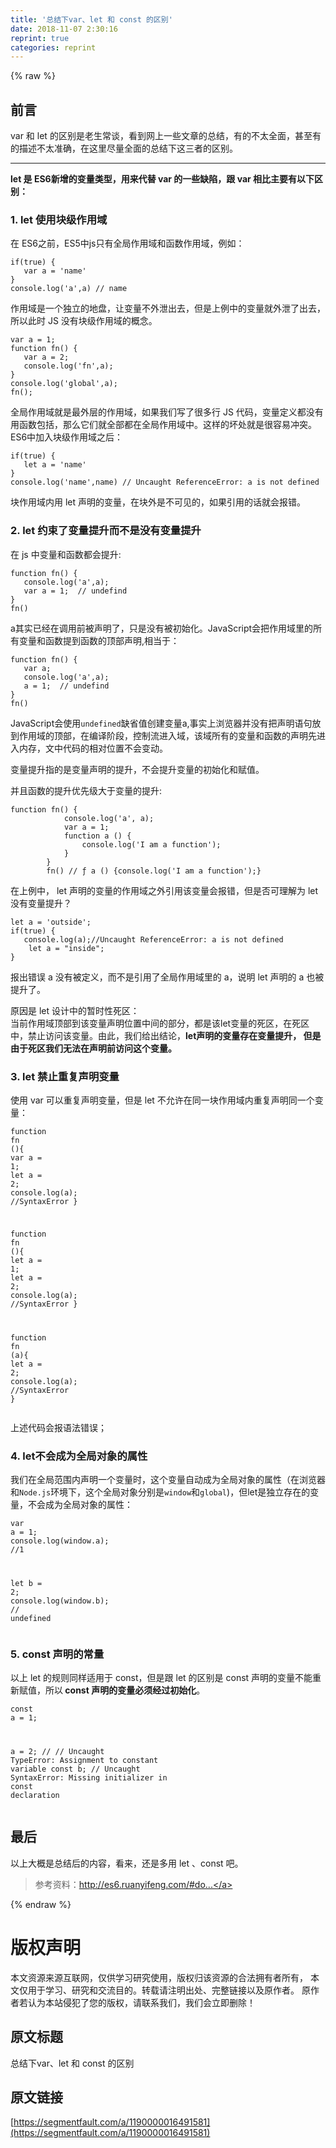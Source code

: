```yaml
---
title: '总结下var、let 和 const 的区别' 
date: 2018-11-07 2:30:16
reprint: true
categories: reprint
---
```


{% raw %}
<h2 id="articleHeader0">&#x524D;&#x8A00;</h2><p>var &#x548C; let &#x7684;&#x533A;&#x522B;&#x662F;&#x8001;&#x751F;&#x5E38;&#x8C08;&#xFF0C;&#x770B;&#x5230;&#x7F51;&#x4E0A;&#x4E00;&#x4E9B;&#x6587;&#x7AE0;&#x7684;&#x603B;&#x7ED3;&#xFF0C;&#x6709;&#x7684;&#x4E0D;&#x592A;&#x5168;&#x9762;&#xFF0C;&#x751A;&#x81F3;&#x6709;&#x7684;&#x63CF;&#x8FF0;&#x4E0D;&#x592A;&#x51C6;&#x786E;&#xFF0C;&#x5728;&#x8FD9;&#x91CC;&#x5C3D;&#x91CF;&#x5168;&#x9762;&#x7684;&#x603B;&#x7ED3;&#x4E0B;&#x8FD9;&#x4E09;&#x8005;&#x7684;&#x533A;&#x522B;&#x3002;</p><hr><p><strong>let &#x662F; ES6&#x65B0;&#x589E;&#x7684;&#x53D8;&#x91CF;&#x7C7B;&#x578B;&#xFF0C;&#x7528;&#x6765;&#x4EE3;&#x66FF; var &#x7684;&#x4E00;&#x4E9B;&#x7F3A;&#x9677;&#xFF0C;&#x8DDF; var &#x76F8;&#x6BD4;&#x4E3B;&#x8981;&#x6709;&#x4EE5;&#x4E0B;&#x533A;&#x522B;&#xFF1A;</strong></p><h3 id="articleHeader1">1. let &#x4F7F;&#x7528;&#x5757;&#x7EA7;&#x4F5C;&#x7528;&#x57DF;</h3><p>&#x5728; ES6&#x4E4B;&#x524D;&#xFF0C;ES5&#x4E2D;js&#x53EA;&#x6709;&#x5168;&#x5C40;&#x4F5C;&#x7528;&#x57DF;&#x548C;&#x51FD;&#x6570;&#x4F5C;&#x7528;&#x57DF;&#xFF0C;&#x4F8B;&#x5982;&#xFF1A;</p><div class="widget-codetool" style="display:none"><div class="widget-codetool--inner"><span class="selectCode code-tool" data-toggle="tooltip" data-placement="top" title="" data-original-title="&#x5168;&#x9009;"></span> <span type="button" class="copyCode code-tool" data-toggle="tooltip" data-placement="top" data-clipboard-text="if(true) {
   var a = &apos;name&apos;
}
console.log(&apos;a&apos;,a) // name" title="" data-original-title="&#x590D;&#x5236;"></span> <span type="button" class="saveToNote code-tool" data-toggle="tooltip" data-placement="top" title="" data-original-title="&#x653E;&#x8FDB;&#x7B14;&#x8BB0;"></span></div></div><pre class="hljs stylus"><code><span class="hljs-function"><span class="hljs-title">if</span><span class="hljs-params">(true)</span></span> {
   <span class="hljs-selector-tag">var</span> <span class="hljs-selector-tag">a</span> = <span class="hljs-string">&apos;name&apos;</span>
}
console.log(<span class="hljs-string">&apos;a&apos;</span>,a) <span class="hljs-comment">// name</span></code></pre><p>&#x4F5C;&#x7528;&#x57DF;&#x662F;&#x4E00;&#x4E2A;&#x72EC;&#x7ACB;&#x7684;&#x5730;&#x76D8;&#xFF0C;&#x8BA9;&#x53D8;&#x91CF;&#x4E0D;&#x5916;&#x6CC4;&#x51FA;&#x53BB;&#xFF0C;&#x4F46;&#x662F;&#x4E0A;&#x4F8B;&#x4E2D;&#x7684;&#x53D8;&#x91CF;&#x5C31;&#x5916;&#x6CC4;&#x4E86;&#x51FA;&#x53BB;&#xFF0C;&#x6240;&#x4EE5;&#x6B64;&#x65F6; JS &#x6CA1;&#x6709;&#x5757;&#x7EA7;&#x4F5C;&#x7528;&#x57DF;&#x7684;&#x6982;&#x5FF5;&#x3002;</p><div class="widget-codetool" style="display:none"><div class="widget-codetool--inner"><span class="selectCode code-tool" data-toggle="tooltip" data-placement="top" title="" data-original-title="&#x5168;&#x9009;"></span> <span type="button" class="copyCode code-tool" data-toggle="tooltip" data-placement="top" data-clipboard-text="var a = 1;
function fn() {
   var a = 2;
   console.log(&apos;fn&apos;,a);
}
console.log(&apos;global&apos;,a);
fn();" title="" data-original-title="&#x590D;&#x5236;"></span> <span type="button" class="saveToNote code-tool" data-toggle="tooltip" data-placement="top" title="" data-original-title="&#x653E;&#x8FDB;&#x7B14;&#x8BB0;"></span></div></div><pre class="hljs javascript"><code><span class="hljs-keyword">var</span> a = <span class="hljs-number">1</span>;
<span class="hljs-function"><span class="hljs-keyword">function</span> <span class="hljs-title">fn</span>(<span class="hljs-params"></span>) </span>{
   <span class="hljs-keyword">var</span> a = <span class="hljs-number">2</span>;
   <span class="hljs-built_in">console</span>.log(<span class="hljs-string">&apos;fn&apos;</span>,a);
}
<span class="hljs-built_in">console</span>.log(<span class="hljs-string">&apos;global&apos;</span>,a);
fn();</code></pre><p>&#x5168;&#x5C40;&#x4F5C;&#x7528;&#x57DF;&#x5C31;&#x662F;&#x6700;&#x5916;&#x5C42;&#x7684;&#x4F5C;&#x7528;&#x57DF;&#xFF0C;&#x5982;&#x679C;&#x6211;&#x4EEC;&#x5199;&#x4E86;&#x5F88;&#x591A;&#x884C; JS &#x4EE3;&#x7801;&#xFF0C;&#x53D8;&#x91CF;&#x5B9A;&#x4E49;&#x90FD;&#x6CA1;&#x6709;&#x7528;&#x51FD;&#x6570;&#x5305;&#x62EC;&#xFF0C;&#x90A3;&#x4E48;&#x5B83;&#x4EEC;&#x5C31;&#x5168;&#x90E8;&#x90FD;&#x5728;&#x5168;&#x5C40;&#x4F5C;&#x7528;&#x57DF;&#x4E2D;&#x3002;&#x8FD9;&#x6837;&#x7684;&#x574F;&#x5904;&#x5C31;&#x662F;&#x5F88;&#x5BB9;&#x6613;&#x51B2;&#x7A81;&#x3002;<br>ES6&#x4E2D;&#x52A0;&#x5165;&#x5757;&#x7EA7;&#x4F5C;&#x7528;&#x57DF;&#x4E4B;&#x540E;&#xFF1A;</p><div class="widget-codetool" style="display:none"><div class="widget-codetool--inner"><span class="selectCode code-tool" data-toggle="tooltip" data-placement="top" title="" data-original-title="&#x5168;&#x9009;"></span> <span type="button" class="copyCode code-tool" data-toggle="tooltip" data-placement="top" data-clipboard-text="if(true) {
   let a = &apos;name&apos;
}
console.log(&apos;name&apos;,name) // Uncaught ReferenceError: a is not defined" title="" data-original-title="&#x590D;&#x5236;"></span> <span type="button" class="saveToNote code-tool" data-toggle="tooltip" data-placement="top" title="" data-original-title="&#x653E;&#x8FDB;&#x7B14;&#x8BB0;"></span></div></div><pre class="hljs stylus"><code><span class="hljs-function"><span class="hljs-title">if</span><span class="hljs-params">(true)</span></span> {
   let <span class="hljs-selector-tag">a</span> = <span class="hljs-string">&apos;name&apos;</span>
}
console.log(<span class="hljs-string">&apos;name&apos;</span>,name) <span class="hljs-comment">// Uncaught ReferenceError: a is not defined</span></code></pre><p>&#x5757;&#x4F5C;&#x7528;&#x57DF;&#x5185;&#x7528; let &#x58F0;&#x660E;&#x7684;&#x53D8;&#x91CF;&#xFF0C;&#x5728;&#x5757;&#x5916;&#x662F;&#x4E0D;&#x53EF;&#x89C1;&#x7684;&#xFF0C;&#x5982;&#x679C;&#x5F15;&#x7528;&#x7684;&#x8BDD;&#x5C31;&#x4F1A;&#x62A5;&#x9519;&#x3002;</p><h3 id="articleHeader2">2. let &#x7EA6;&#x675F;&#x4E86;&#x53D8;&#x91CF;&#x63D0;&#x5347;&#x800C;&#x4E0D;&#x662F;&#x6CA1;&#x6709;&#x53D8;&#x91CF;&#x63D0;&#x5347;</h3><p>&#x5728; js &#x4E2D;&#x53D8;&#x91CF;&#x548C;&#x51FD;&#x6570;&#x90FD;&#x4F1A;&#x63D0;&#x5347;:</p><div class="widget-codetool" style="display:none"><div class="widget-codetool--inner"><span class="selectCode code-tool" data-toggle="tooltip" data-placement="top" title="" data-original-title="&#x5168;&#x9009;"></span> <span type="button" class="copyCode code-tool" data-toggle="tooltip" data-placement="top" data-clipboard-text="function fn() {
   console.log(&apos;a&apos;,a);
   var a = 1;  // undefind
}
fn()" title="" data-original-title="&#x590D;&#x5236;"></span> <span type="button" class="saveToNote code-tool" data-toggle="tooltip" data-placement="top" title="" data-original-title="&#x653E;&#x8FDB;&#x7B14;&#x8BB0;"></span></div></div><pre class="hljs javascript"><code><span class="hljs-function"><span class="hljs-keyword">function</span> <span class="hljs-title">fn</span>(<span class="hljs-params"></span>) </span>{
   <span class="hljs-built_in">console</span>.log(<span class="hljs-string">&apos;a&apos;</span>,a);
   <span class="hljs-keyword">var</span> a = <span class="hljs-number">1</span>;  <span class="hljs-comment">// undefind</span>
}
fn()</code></pre><p>a&#x5176;&#x5B9E;&#x5DF2;&#x7ECF;&#x5728;&#x8C03;&#x7528;&#x524D;&#x88AB;&#x58F0;&#x660E;&#x4E86;&#xFF0C;&#x53EA;&#x662F;&#x6CA1;&#x6709;&#x88AB;&#x521D;&#x59CB;&#x5316;&#x3002;JavaScript&#x4F1A;&#x628A;&#x4F5C;&#x7528;&#x57DF;&#x91CC;&#x7684;&#x6240;&#x6709;&#x53D8;&#x91CF;&#x548C;&#x51FD;&#x6570;&#x63D0;&#x5230;&#x51FD;&#x6570;&#x7684;&#x9876;&#x90E8;&#x58F0;&#x660E;,&#x76F8;&#x5F53;&#x4E8E;&#xFF1A;</p><div class="widget-codetool" style="display:none"><div class="widget-codetool--inner"><span class="selectCode code-tool" data-toggle="tooltip" data-placement="top" title="" data-original-title="&#x5168;&#x9009;"></span> <span type="button" class="copyCode code-tool" data-toggle="tooltip" data-placement="top" data-clipboard-text="function fn() {
   var a;
   console.log(&apos;a&apos;,a);
   a = 1;  // undefind
}
fn()" title="" data-original-title="&#x590D;&#x5236;"></span> <span type="button" class="saveToNote code-tool" data-toggle="tooltip" data-placement="top" title="" data-original-title="&#x653E;&#x8FDB;&#x7B14;&#x8BB0;"></span></div></div><pre class="hljs delphi"><code><span class="hljs-function"><span class="hljs-keyword">function</span> <span class="hljs-title">fn</span><span class="hljs-params">()</span> <span class="hljs-comment">{
   var a;
   console.log(&apos;a&apos;,a);
   a = 1;  // undefind
}</span>
<span class="hljs-title">fn</span><span class="hljs-params">()</span></span></code></pre><p>JavaScript&#x4F1A;&#x4F7F;&#x7528;<code>undefined</code>&#x7F3A;&#x7701;&#x503C;&#x521B;&#x5EFA;&#x53D8;&#x91CF;a,&#x4E8B;&#x5B9E;&#x4E0A;&#x6D4F;&#x89C8;&#x5668;&#x5E76;&#x6CA1;&#x6709;&#x628A;&#x58F0;&#x660E;&#x8BED;&#x53E5;&#x653E;&#x5230;&#x4F5C;&#x7528;&#x57DF;&#x7684;&#x9876;&#x90E8;&#xFF0C;&#x5728;&#x7F16;&#x8BD1;&#x9636;&#x6BB5;&#xFF0C;&#x63A7;&#x5236;&#x6D41;&#x8FDB;&#x5165;&#x57DF;&#xFF0C;&#x8BE5;&#x57DF;&#x6240;&#x6709;&#x7684;&#x53D8;&#x91CF;&#x548C;&#x51FD;&#x6570;&#x7684;&#x58F0;&#x660E;&#x5148;&#x8FDB;&#x5165;&#x5185;&#x5B58;&#xFF0C;&#x6587;&#x4E2D;&#x4EE3;&#x7801;&#x7684;&#x76F8;&#x5BF9;&#x4F4D;&#x7F6E;&#x4E0D;&#x4F1A;&#x53D8;&#x52A8;&#x3002;</p><p>&#x53D8;&#x91CF;&#x63D0;&#x5347;&#x6307;&#x7684;&#x662F;&#x53D8;&#x91CF;&#x58F0;&#x660E;&#x7684;&#x63D0;&#x5347;&#xFF0C;&#x4E0D;&#x4F1A;&#x63D0;&#x5347;&#x53D8;&#x91CF;&#x7684;&#x521D;&#x59CB;&#x5316;&#x548C;&#x8D4B;&#x503C;&#x3002;</p><p>&#x5E76;&#x4E14;&#x51FD;&#x6570;&#x7684;&#x63D0;&#x5347;&#x4F18;&#x5148;&#x7EA7;&#x5927;&#x4E8E;&#x53D8;&#x91CF;&#x7684;&#x63D0;&#x5347;:</p><div class="widget-codetool" style="display:none"><div class="widget-codetool--inner"><span class="selectCode code-tool" data-toggle="tooltip" data-placement="top" title="" data-original-title="&#x5168;&#x9009;"></span> <span type="button" class="copyCode code-tool" data-toggle="tooltip" data-placement="top" data-clipboard-text="function fn() {
            console.log(&apos;a&apos;, a);
            var a = 1;
            function a () {
                console.log(&apos;I am a function&apos;);
            }
        }
        fn() // &#x192; a () {console.log(&apos;I am a function&apos;);}" title="" data-original-title="&#x590D;&#x5236;"></span> <span type="button" class="saveToNote code-tool" data-toggle="tooltip" data-placement="top" title="" data-original-title="&#x653E;&#x8FDB;&#x7B14;&#x8BB0;"></span></div></div><pre class="hljs javascript"><code><span class="hljs-function"><span class="hljs-keyword">function</span> <span class="hljs-title">fn</span>(<span class="hljs-params"></span>) </span>{
            <span class="hljs-built_in">console</span>.log(<span class="hljs-string">&apos;a&apos;</span>, a);
            <span class="hljs-keyword">var</span> a = <span class="hljs-number">1</span>;
            <span class="hljs-function"><span class="hljs-keyword">function</span> <span class="hljs-title">a</span> (<span class="hljs-params"></span>) </span>{
                <span class="hljs-built_in">console</span>.log(<span class="hljs-string">&apos;I am a function&apos;</span>);
            }
        }
        fn() <span class="hljs-comment">// &#x192; a () {console.log(&apos;I am a function&apos;);}</span></code></pre><p>&#x5728;&#x4E0A;&#x4F8B;&#x4E2D;&#xFF0C; let &#x58F0;&#x660E;&#x7684;&#x53D8;&#x91CF;&#x7684;&#x4F5C;&#x7528;&#x57DF;&#x4E4B;&#x5916;&#x5F15;&#x7528;&#x8BE5;&#x53D8;&#x91CF;&#x4F1A;&#x62A5;&#x9519;&#xFF0C;&#x4F46;&#x662F;&#x5426;&#x53EF;&#x7406;&#x89E3;&#x4E3A; let &#x6CA1;&#x6709;&#x53D8;&#x91CF;&#x63D0;&#x5347;&#xFF1F;</p><div class="widget-codetool" style="display:none"><div class="widget-codetool--inner"><span class="selectCode code-tool" data-toggle="tooltip" data-placement="top" title="" data-original-title="&#x5168;&#x9009;"></span> <span type="button" class="copyCode code-tool" data-toggle="tooltip" data-placement="top" data-clipboard-text="let a = &apos;outside&apos;;
if(true) {
   console.log(a);//Uncaught ReferenceError: a is not defined
    let a = &quot;inside&quot;;
}" title="" data-original-title="&#x590D;&#x5236;"></span> <span type="button" class="saveToNote code-tool" data-toggle="tooltip" data-placement="top" title="" data-original-title="&#x653E;&#x8FDB;&#x7B14;&#x8BB0;"></span></div></div><pre class="hljs javascript"><code><span class="hljs-keyword">let</span> a = <span class="hljs-string">&apos;outside&apos;</span>;
<span class="hljs-keyword">if</span>(<span class="hljs-literal">true</span>) {
   <span class="hljs-built_in">console</span>.log(a);<span class="hljs-comment">//Uncaught ReferenceError: a is not defined</span>
    <span class="hljs-keyword">let</span> a = <span class="hljs-string">&quot;inside&quot;</span>;
}</code></pre><p>&#x62A5;&#x51FA;&#x9519;&#x8BEF; a &#x6CA1;&#x6709;&#x88AB;&#x5B9A;&#x4E49;&#xFF0C;&#x800C;&#x4E0D;&#x662F;&#x5F15;&#x7528;&#x4E86;&#x5168;&#x5C40;&#x4F5C;&#x7528;&#x57DF;&#x91CC;&#x7684; a&#xFF0C;&#x8BF4;&#x660E; let &#x58F0;&#x660E;&#x7684; a &#x4E5F;&#x88AB;&#x63D0;&#x5347;&#x4E86;&#x3002;</p><p>&#x539F;&#x56E0;&#x662F; let &#x8BBE;&#x8BA1;&#x4E2D;&#x7684;&#x6682;&#x65F6;&#x6027;&#x6B7B;&#x533A;&#xFF1A;<br>&#x5F53;&#x524D;&#x4F5C;&#x7528;&#x57DF;&#x9876;&#x90E8;&#x5230;&#x8BE5;&#x53D8;&#x91CF;&#x58F0;&#x660E;&#x4F4D;&#x7F6E;&#x4E2D;&#x95F4;&#x7684;&#x90E8;&#x5206;&#xFF0C;&#x90FD;&#x662F;&#x8BE5;let&#x53D8;&#x91CF;&#x7684;&#x6B7B;&#x533A;&#xFF0C;&#x5728;&#x6B7B;&#x533A;&#x4E2D;&#xFF0C;&#x7981;&#x6B62;&#x8BBF;&#x95EE;&#x8BE5;&#x53D8;&#x91CF;&#x3002;&#x7531;&#x6B64;&#xFF0C;&#x6211;&#x4EEC;&#x7ED9;&#x51FA;&#x7ED3;&#x8BBA;&#xFF0C;<strong>let&#x58F0;&#x660E;&#x7684;&#x53D8;&#x91CF;&#x5B58;&#x5728;&#x53D8;&#x91CF;&#x63D0;&#x5347;&#xFF0C; &#x4F46;&#x662F;&#x7531;&#x4E8E;&#x6B7B;&#x533A;&#x6211;&#x4EEC;&#x65E0;&#x6CD5;&#x5728;&#x58F0;&#x660E;&#x524D;&#x8BBF;&#x95EE;&#x8FD9;&#x4E2A;&#x53D8;&#x91CF;&#x3002;</strong></p><h3 id="articleHeader3">3. let &#x7981;&#x6B62;&#x91CD;&#x590D;&#x58F0;&#x660E;&#x53D8;&#x91CF;</h3><p>&#x4F7F;&#x7528; var &#x53EF;&#x4EE5;&#x91CD;&#x590D;&#x58F0;&#x660E;&#x53D8;&#x91CF;&#xFF0C;&#x4F46;&#x662F; let &#x4E0D;&#x5141;&#x8BB8;&#x5728;&#x540C;&#x4E00;&#x5757;&#x4F5C;&#x7528;&#x57DF;&#x5185;&#x91CD;&#x590D;&#x58F0;&#x660E;&#x540C;&#x4E00;&#x4E2A;&#x53D8;&#x91CF;&#xFF1A;</p><div class="widget-codetool" style="display:none"><div class="widget-codetool--inner"><span class="selectCode code-tool" data-toggle="tooltip" data-placement="top" title="" data-original-title="&#x5168;&#x9009;"></span> <span type="button" class="copyCode code-tool" data-toggle="tooltip" data-placement="top" data-clipboard-text="function fn (){
   var a = 1;
   let a = 2;
   console.log(a); //SyntaxError
}

function fn (){
   let a = 1;
   let a = 2;
   console.log(a); //SyntaxError
}

function fn (a){
   let a = 2;
   console.log(a); //SyntaxError
}" title="" data-original-title="&#x590D;&#x5236;"></span> <span type="button" class="saveToNote code-tool" data-toggle="tooltip" data-placement="top" title="" data-original-title="&#x653E;&#x8FDB;&#x7B14;&#x8BB0;"></span></div></div><pre class="hljs javascript"><code><span class="hljs-function"><span class="hljs-keyword">function</span> <span class="hljs-title">fn</span> (<span class="hljs-params"></span>)</span>{
   <span class="hljs-keyword">var</span> a = <span class="hljs-number">1</span>;
   <span class="hljs-keyword">let</span> a = <span class="hljs-number">2</span>;
   <span class="hljs-built_in">console</span>.log(a); <span class="hljs-comment">//SyntaxError</span>
}

<span class="hljs-function"><span class="hljs-keyword">function</span> <span class="hljs-title">fn</span> (<span class="hljs-params"></span>)</span>{
   <span class="hljs-keyword">let</span> a = <span class="hljs-number">1</span>;
   <span class="hljs-keyword">let</span> a = <span class="hljs-number">2</span>;
   <span class="hljs-built_in">console</span>.log(a); <span class="hljs-comment">//SyntaxError</span>
}

<span class="hljs-function"><span class="hljs-keyword">function</span> <span class="hljs-title">fn</span> (<span class="hljs-params">a</span>)</span>{
   <span class="hljs-keyword">let</span> a = <span class="hljs-number">2</span>;
   <span class="hljs-built_in">console</span>.log(a); <span class="hljs-comment">//SyntaxError</span>
}</code></pre><p>&#x4E0A;&#x8FF0;&#x4EE3;&#x7801;&#x4F1A;&#x62A5;&#x8BED;&#x6CD5;&#x9519;&#x8BEF;&#xFF1B;</p><h3 id="articleHeader4">4. let&#x4E0D;&#x4F1A;&#x6210;&#x4E3A;&#x5168;&#x5C40;&#x5BF9;&#x8C61;&#x7684;&#x5C5E;&#x6027;</h3><p>&#x6211;&#x4EEC;&#x5728;&#x5168;&#x5C40;&#x8303;&#x56F4;&#x5185;&#x58F0;&#x660E;&#x4E00;&#x4E2A;&#x53D8;&#x91CF;&#x65F6;&#xFF0C;&#x8FD9;&#x4E2A;&#x53D8;&#x91CF;&#x81EA;&#x52A8;&#x6210;&#x4E3A;&#x5168;&#x5C40;&#x5BF9;&#x8C61;&#x7684;&#x5C5E;&#x6027;&#xFF08;&#x5728;&#x6D4F;&#x89C8;&#x5668;&#x548C;<code>Node.js</code>&#x73AF;&#x5883;&#x4E0B;&#xFF0C;&#x8FD9;&#x4E2A;&#x5168;&#x5C40;&#x5BF9;&#x8C61;&#x5206;&#x522B;&#x662F;<code>window</code>&#x548C;<code>global</code>)&#xFF0C;&#x4F46;let&#x662F;&#x72EC;&#x7ACB;&#x5B58;&#x5728;&#x7684;&#x53D8;&#x91CF;&#xFF0C;&#x4E0D;&#x4F1A;&#x6210;&#x4E3A;&#x5168;&#x5C40;&#x5BF9;&#x8C61;&#x7684;&#x5C5E;&#x6027;&#xFF1A;</p><div class="widget-codetool" style="display:none"><div class="widget-codetool--inner"><span class="selectCode code-tool" data-toggle="tooltip" data-placement="top" title="" data-original-title="&#x5168;&#x9009;"></span> <span type="button" class="copyCode code-tool" data-toggle="tooltip" data-placement="top" data-clipboard-text="var a = 1;
console.log(window.a); //1

let b = 2;
console.log(window.b); // undefined" title="" data-original-title="&#x590D;&#x5236;"></span> <span type="button" class="saveToNote code-tool" data-toggle="tooltip" data-placement="top" title="" data-original-title="&#x653E;&#x8FDB;&#x7B14;&#x8BB0;"></span></div></div><pre class="hljs javascript"><code><span class="hljs-keyword">var</span> a = <span class="hljs-number">1</span>;
<span class="hljs-built_in">console</span>.log(<span class="hljs-built_in">window</span>.a); <span class="hljs-comment">//1</span>

<span class="hljs-keyword">let</span> b = <span class="hljs-number">2</span>;
<span class="hljs-built_in">console</span>.log(<span class="hljs-built_in">window</span>.b); <span class="hljs-comment">// undefined</span></code></pre><h3 id="articleHeader5">5. const &#x58F0;&#x660E;&#x7684;&#x5E38;&#x91CF;</h3><p>&#x4EE5;&#x4E0A; let &#x7684;&#x89C4;&#x5219;&#x540C;&#x6837;&#x9002;&#x7528;&#x4E8E; const&#xFF0C;&#x4F46;&#x662F;&#x8DDF; let &#x7684;&#x533A;&#x522B;&#x662F; const &#x58F0;&#x660E;&#x7684;&#x53D8;&#x91CF;&#x4E0D;&#x80FD;&#x91CD;&#x65B0;&#x8D4B;&#x503C;&#xFF0C;&#x6240;&#x4EE5;<strong> const &#x58F0;&#x660E;&#x7684;&#x53D8;&#x91CF;&#x5FC5;&#x987B;&#x7ECF;&#x8FC7;&#x521D;&#x59CB;&#x5316;</strong>&#x3002;</p><div class="widget-codetool" style="display:none"><div class="widget-codetool--inner"><span class="selectCode code-tool" data-toggle="tooltip" data-placement="top" title="" data-original-title="&#x5168;&#x9009;"></span> <span type="button" class="copyCode code-tool" data-toggle="tooltip" data-placement="top" data-clipboard-text="const a = 1;

a = 2; // // Uncaught TypeError: Assignment to constant variable
const b; // Uncaught SyntaxError: Missing initializer in const declaration" title="" data-original-title="&#x590D;&#x5236;"></span> <span type="button" class="saveToNote code-tool" data-toggle="tooltip" data-placement="top" title="" data-original-title="&#x653E;&#x8FDB;&#x7B14;&#x8BB0;"></span></div></div><pre class="hljs julia"><code><span class="hljs-keyword">const</span> a = <span class="hljs-number">1</span>;

a = <span class="hljs-number">2</span>; // // Uncaught <span class="hljs-built_in">TypeError</span>: Assignment to constant variable
<span class="hljs-keyword">const</span> b; // Uncaught SyntaxError: Missing initializer <span class="hljs-keyword">in</span> <span class="hljs-keyword">const</span> declaration</code></pre><h2 id="articleHeader6">&#x6700;&#x540E;</h2><p>&#x4EE5;&#x4E0A;&#x5927;&#x6982;&#x662F;&#x603B;&#x7ED3;&#x540E;&#x7684;&#x5185;&#x5BB9;&#xFF0C;&#x770B;&#x6765;&#xFF0C;&#x8FD8;&#x662F;&#x591A;&#x7528; let &#x3001;const &#x5427;&#x3002;</p><blockquote>&#x53C2;&#x8003;&#x8D44;&#x6599;&#xFF1A;<a href="http://es6.ruanyifeng.com/#docs/let" rel="nofollow noreferrer" target="_blank">http://es6.ruanyifeng.com/#do...</a></blockquote>
{% endraw %}

# 版权声明
本文资源来源互联网，仅供学习研究使用，版权归该资源的合法拥有者所有，
本文仅用于学习、研究和交流目的。转载请注明出处、完整链接以及原作者。
原作者若认为本站侵犯了您的版权，请联系我们，我们会立即删除！

## 原文标题
总结下var、let 和 const 的区别

## 原文链接
[https://segmentfault.com/a/1190000016491581](https://segmentfault.com/a/1190000016491581)

